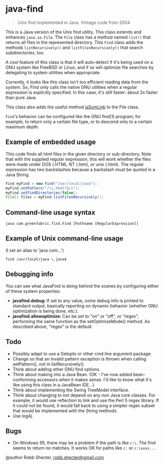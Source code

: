 # java-find

> Unix find implemented in Java. Vintage code from 2004

This is a Java version of the Unix find utility. This class extends and
enhances <code>java.io.File</code>. The <code>File</code> class has a method
named `list()` that returns all files in the represented directory.
This `Find` class adds the methods `listRecursively()` and
`listFilesRecursively()` that search subdirectories, too.
<p>

A cool feature of this class is that it will auto-detect if it's being used
on a GNU system like FreeBSD or Linux, and if so will optimize file searches
by delegating to system utilities when appropriate.

Currently, it looks like this class isn't too efficient reading data from the
system. So, Find only calls the native GNU utilities when a regular
expression is explicitly specified. In this case, it's still faster: about 2x
faster than pure Java.

This class also adds the useful method [isSymLink](https://github.com/dogweather/javafind/blob/main/src/com/greenfabric/find/Find.java#L478-L492)
to the File class.

<code>Find</code>'s behavior can be configured like the GNU find(1) program;
for example, to return only a certain file type, or to descend only to a
certain maximum depth.


<h2>Example of embedded usage</h2>

This code finds all html files in the given directory or sub-directory. Note
that with the supplied regular expression, this will work whether the files
were made under DOS (.HTM), NT (.htm), or unix (.html). The regular
expression has two backslashes because a backslash must be quoted in a Java
String.

```java
Find myFind = new Find("/usr/local/java");
myFind.setPattern("/\\.html?$/i");
myFind.setFindDirectories(false);
File[] files = myFind.listFilesRecursively();
```


<h2>Command-line usage syntax</h2>

```
java com.greenfabric.find.Find [Pathname [RegularExpression]]
```

<h2>Example of Unix command-line usage</h2> (I set an alias to 'java com...')

```
find /usr/local/java \.java$
```

<h2>Debugging info</h2> You can see what JavaFind is doing behind the scenes
by configuring either of these system properties:
<ul>
<li><b>javafind.debug: </b> If set to any value, some debug info is printed
to standard output, basically reporting on dynamic behavior (whether GNU
optimization is being done, etc.).
<li><b>javafind.allowoptimize: </b> Can be set to "on" or "off", or "regex",
performing the same function as the setOptimizeMode() method. As described
above, "regex" is the default.
</ul>


<h2>Todo</h2>
<ul>
<li>Possibly adapt to use a Getopts or other cmd line argument package.
<li>Change so that an invalid pattern exception is thrown when calling
setPattern(), not in listRecursively().
<li>Think about adding other GNU find options.
<li>Think about making into a Java Bean. (OK - I've now added bean-conforming
accessors when it makes sense. I'd like to know what it's like using this
class in a JavaBean IDE...)
<li>Think about implementing the Swing TreeModel interface.
<li>Think about changing to not depend on any non Java core classes. For
example, it would use reflection to link and use the Perl 5 regex library. If
it could not be found, it would fall back to using a simpler regex subset
that would be implemented with the String methods.
<li>Use log4j.
</ul>


<h2>Bugs</h2>
<ul>
<li>On Windows 95, there may be a problem if the path is like
<code>c:\</code>. The find seems to return no matches. It works OK for paths
like <code>c:</code> or <code>c:\xxxx...</code>
</ul>

@author Robb Shecter, robb.shecter@gmail.com
